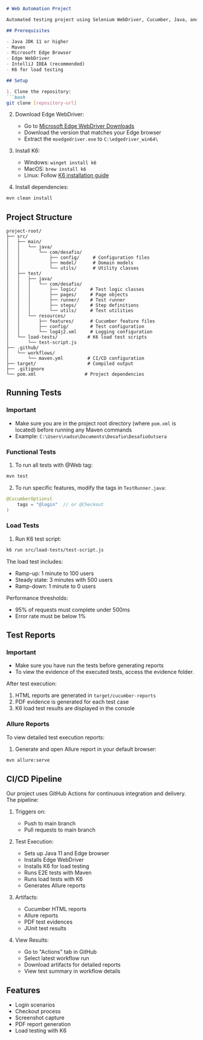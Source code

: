 ```markdown
# Web Automation Project

Automated testing project using Selenium WebDriver, Cucumber, Java, and K6 for load testing.

## Prerequisites

- Java JDK 11 or higher
- Maven
- Microsoft Edge Browser
- Edge WebDriver
- IntelliJ IDEA (recommended)
- K6 for load testing

## Setup

1. Clone the repository:
```bash
git clone [repository-url]
```

2. Download Edge WebDriver:
   - Go to [Microsoft Edge WebDriver Downloads](https://developer.microsoft.com/en-us/microsoft-edge/tools/webdriver/)
   - Download the version that matches your Edge browser
   - Extract the `msedgedriver.exe` to `C:\edgedriver_win64\`

3. Install K6:
   - Windows: `winget install k6`
   - MacOS: `brew install k6`
   - Linux: Follow [K6 installation guide](https://k6.io/docs/get-started/installation/)

4. Install dependencies:
```bash
mvn clean install
```

## Project Structure
```
project-root/
├── src/
│   ├── main/
│   │   └── java/
│   │       └── com/desafio/
│   │           ├── config/     # Configuration files
│   │           ├── model/      # Domain models
│   │           └── utils/      # Utility classes
│   ├── test/
│   │   ├── java/
│   │   │   └── com/desafio/
│   │   │       ├── logic/     # Test logic classes
│   │   │       ├── pages/     # Page objects
│   │   │       ├── runner/    # Test runner
│   │   │       ├── steps/     # Step definitions
│   │   │       └── utils/     # Test utilities
│   │   └── resources/
│   │       ├── features/      # Cucumber feature files
│   │       ├── config/        # Test configuration
│   │       └── log4j2.xml     # Logging configuration
│   └── load-tests/           # K6 load test scripts
│       └── test-script.js
├── .github/
│   └── workflows/
│       └── maven.yml         # CI/CD configuration
├── target/                   # Compiled output
├── .gitignore
└── pom.xml                  # Project dependencies
```

## Running Tests

### Important
- Make sure you are in the project root directory (where `pom.xml` is located) before running any Maven commands
- Example: `C:\Users\nadso\Documents\Desafio\DesafioOutsera`

### Functional Tests
1. To run all tests with @Web tag:
```bash
mvn test
```

2. To run specific features, modify the tags in `TestRunner.java`:
```java
@CucumberOptions(
    tags = "@login"  // or @Checkout
)
```

### Load Tests
1. Run K6 test script:
```bash
k6 run src/load-tests/test-script.js
```

The load test includes:
- Ramp-up: 1 minute to 100 users
- Steady state: 3 minutes with 500 users
- Ramp-down: 1 minute to 0 users

Performance thresholds:
- 95% of requests must complete under 500ms
- Error rate must be below 1%

## Test Reports

### Important
- Make sure you have run the tests before generating reports
- To view the evidence of the executed tests, access the evidence folder.

After test execution:
1. HTML reports are generated in `target/cucumber-reports`
2. PDF evidence is generated for each test case
3. K6 load test results are displayed in the console

### Allure Reports
To view detailed test execution reports:

1. Generate and open Allure report in your default browser:
```bash
mvn allure:serve
```

## CI/CD Pipeline

Our project uses GitHub Actions for continuous integration and delivery. The pipeline:

1. Triggers on:
   - Push to main branch
   - Pull requests to main branch

2. Test Execution:
   - Sets up Java 11 and Edge browser
   - Installs Edge WebDriver
   - Installs K6 for load testing
   - Runs E2E tests with Maven
   - Runs load tests with K6
   - Generates Allure reports

3. Artifacts:
   - Cucumber HTML reports
   - Allure reports
   - PDF test evidences
   - JUnit test results

4. View Results:
   - Go to "Actions" tab in GitHub
   - Select latest workflow run
   - Download artifacts for detailed reports
   - View test summary in workflow details

## Features

- Login scenarios
- Checkout process
- Screenshot capture
- PDF report generation
- Load testing with K6
```